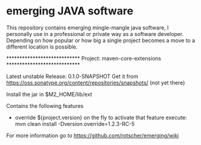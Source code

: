 emerging JAVA software
======================

This repository contains emerging mingle-mangle java software, I personally use in a professional or private way as a software developer. Depending on how popular or how big a single project becomes a move to a different location is possible.


**************************** Project: maven-core-extensions ****************************

Latest unstable Release: 0.1.0-SNAPSHOT
Get it from https://oss.sonatype.org/content/repositories/snapshots/ (not yet there)

Install the jar in $M2_HOME/lib/ext

Contains the following features
* override ${project.version} on the fly
  to activate that feature execute: mvn clean install -Dversion.override=1.2.3-RC-5

For more information go to https://github.com/rotscher/emerging/wiki 




